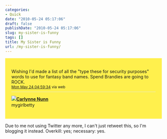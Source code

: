 ```yaml
---
categories:
- Quick
date: "2010-05-24 05:17:06"
draft: false
publishDate: "2010-05-24 05:17:06"
slug: my-sister-is-funny
tags: []
title: My Sister is Funny
url: /my-sister-is-funny/
---
```

<div id="tweet_14603337030" class="bbpBox"
style="background:url(http://s.twimg.com/a/1274144130/images/themes/theme19/bg.gif) #FFF04D;padding:20px;">

Wishing I'd made a list of all the "type these for security purposes"
words to use for fantasy band names. Spend Brandies are going to
ROCK.<span class="timestamp" style="font-size:12px;display:block;">[Mon
May 24
04:59:34](http://twitter.com/mygirlbetty/status/14603337030 "Mon May 24 04:59:34 ")
via web</span><span class="metadata"
style="display:block;width:100%;clear:both;margin-top:8px;padding-top:12px;height:40px;border-top:1px solid #fff;border-top:1px solid #e6e6e6;"><span
class="author"
style="line-height:19px;">[![](http://a1.twimg.com/profile_images/421456584/oliver_065_normal.jpg)](http://twitter.com/mygirlbetty)**[Carlynne
Nunn](http://twitter.com/mygirlbetty)**\
mygirlbetty</span></span>

</div>

Due to me not using Twitter any more, I can't just retweet this, so I'm
blogging it instead. Overkill: yes; necessary: yes.